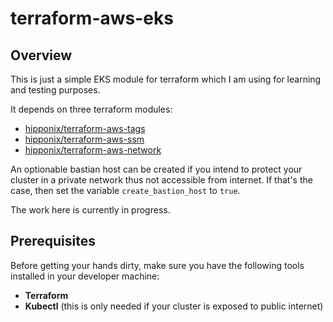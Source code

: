 # terraform-aws-eks

## Overview
This is just a simple EKS module for terraform which I am using for learning and testing purposes.

It depends on three terraform modules:

- [hipponix/terraform-aws-tags](https://github.com/hipponix/terraform-aws-tags)
- [hipponix/terraform-aws-ssm](https://github.com/hipponix/terraform-aws-ssm)
- [hipponix/terraform-aws-network](https://github.com/hipponix/terraform-aws-network)

An optionable bastian host can be created if you intend to protect your cluster in a private network thus not accessible from internet. If that's the case, then set the variable `create_bastion_host` to `true`.

The work here is currently in progress.

## Prerequisites
Before getting your hands dirty, make sure you have the following tools installed in your developer machine:

- **Terraform**
- **Kubectl** (this is only needed if your cluster is exposed to public internet)
